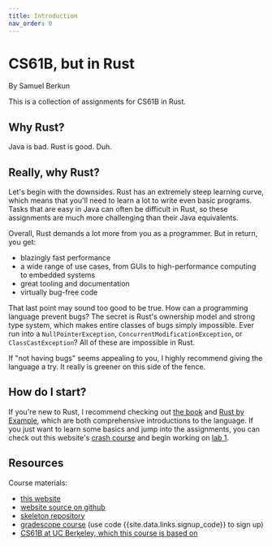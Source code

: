 ```yaml
---
title: Introduction
nav_order: 0
---
```

# CS61B, but in Rust

By Samuel Berkun

This is a collection of assignments for CS61B in Rust.

## Why Rust?

Java is bad. Rust is good. Duh.

## Really, why Rust?

Let's begin with the downsides. Rust has an extremely steep learning curve, which means that you'll need to learn a lot to write even basic programs. Tasks that are easy in Java can often be difficult in Rust, so these assignments are much more challenging than their Java equivalents.  

Overall, Rust demands a lot more from you as a programmer. But in return, you get:
 - blazingly fast performance
 - a wide range of use cases, from GUIs to high-performance computing to embedded systems
 - great tooling and documentation
 - virtually bug-free code

That last point may sound too good to be true. How can a programming language prevent bugs? The secret is Rust's ownership model and strong type system, which makes entire classes of bugs simply impossible. Ever run into a `NullPointerException`, `ConcurrentModificationException`, or `ClassCastException`? All of these are impossible in Rust.

If "not having bugs" seems appealing to you, I highly recommend giving the language a try. It really is greener on this side of the fence.  

## How do I start?

If you're new to Rust, I recommend checking out [the book](https://doc.rust-lang.org/book/) and [Rust by Example](https://doc.rust-lang.org/rust-by-example/hello.html), which are both comprehensive introductions to the language. If you just want to learn some basics and jump into the assignments, you can check out this website's [crash course](hw0/index.md) and begin working on [lab 1](lab01/index.md). 

## Resources

Course materials:
 - [this website](index.md)
 - [website source on github]({{site.data.links.website_repo}})
 - [skeleton repository]({{site.data.links.skeleton_repo}})
 - [gradescope course]({{site.data.links.gradescope}}) (use code {{site.data.links.signup_code}} to sign up)
 - [CS61B at UC Berkeley, which this course is based on]({{site.data.links.cs61b_site}})
